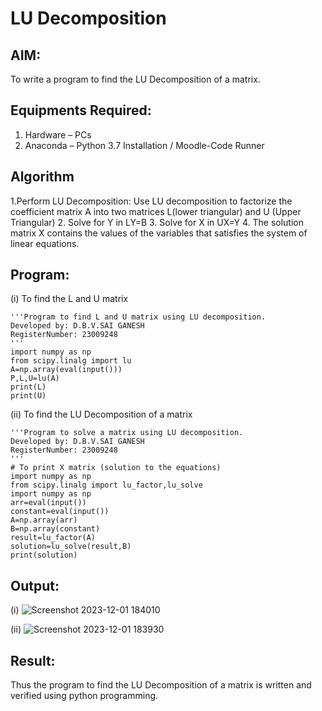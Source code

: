 # LU Decomposition 

## AIM:
To write a program to find the LU Decomposition of a matrix.

## Equipments Required:
1. Hardware – PCs
2. Anaconda – Python 3.7 Installation / Moodle-Code Runner

## Algorithm
1.Perform LU Decomposition: 
   Use LU decomposition to factorize the coefficient matrix A into two matrices L(lower 
   triangular) and U (Upper Triangular)
2. Solve for Y in LY=B
3. Solve for X in UX=Y
4. The solution matrix X contains the values of the variables that satisfies the system of linear equations.

## Program:
(i) To find the L and U matrix
```
'''Program to find L and U matrix using LU decomposition.
Developed by: D.B.V.SAI GANESH
RegisterNumber: 23009248
'''
import numpy as np
from scipy.linalg import lu
A=np.array(eval(input()))
P,L,U=lu(A)
print(L)
print(U)
```
(ii) To find the LU Decomposition of a matrix
```
'''Program to solve a matrix using LU decomposition.
Developed by: D.B.V.SAI GANESH
RegisterNumber: 23009248
'''
# To print X matrix (solution to the equations)
import numpy as np
from scipy.linalg import lu_factor,lu_solve
import numpy as np
arr=eval(input())
constant=eval(input())
A=np.array(arr)
B=np.array(constant)
result=lu_factor(A)
solution=lu_solve(result,B)
print(solution)
```

## Output:
(i)
![Screenshot 2023-12-01 184010](https://github.com/saiganesh2006/LU-Decomposition/assets/145742342/c18f96f0-f1c6-45ed-9370-f5db4f918a4d)

(ii)
![Screenshot 2023-12-01 183930](https://github.com/saiganesh2006/LU-Decomposition/assets/145742342/a83d3b54-a16d-4fe7-bf71-38d260e2d95b)


## Result:
Thus the program to find the LU Decomposition of a matrix is written and verified using python programming.


